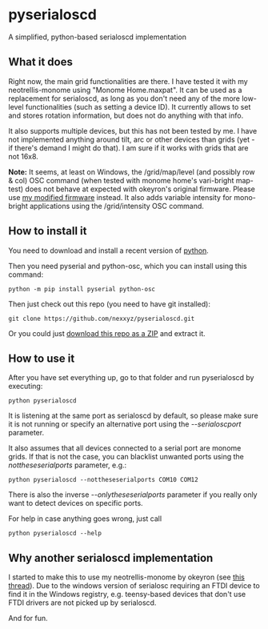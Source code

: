 # pyserialoscd

A simplified, python-based serialoscd implementation

## What it does

Right now, the main grid functionalities are there. I have tested it with my neotrellis-monome using "Monome Home.maxpat". It can be used as a replacement for serialoscd, as long as you don't need any of the more low-level functionalities (such as setting a device ID). It currently allows to set and stores rotation information, but does not do anything with that info.

It also supports multiple devices, but this has not been tested by me. I have not implemented anything around tilt, arc or other devices than grids (yet - if there's demand I might do that). I am sure if it works with grids that are not 16x8.

**Note:** It seems, at least on Windows, the /grid/map/level (and possibly row & col) OSC command (when tested with monome home's vari-bright map-test) does not behave at expected with okeyron's original firmware. Please use [my modified firmware](https://github.com/nexxyz/neotrellis_monome_teensy) instead. It also adds variable intensity for mono-bright applications using the /grid/intensity OSC command.

## How to install it

You need to download and install a recent version of [python](python.org/downloads/).

Then you need pyserial and python-osc, which you can install using this command:

    python -m pip install pyserial python-osc

Then just check out this repo (you need to have git installed):

    git clone https://github.com/nexxyz/pyserialoscd.git

Or you could just [download this repo as a ZIP](https://github.com/nexxyz/pyserialoscd/archive/master.zip) and extract it.

## How to use it

After you have set everything up, go to that folder and run pyserialoscd by executing:

    python pyserialoscd

It is listening at the same port as serialoscd by default, so please make sure it is not running or specify an alternative port using the *--serialoscport* parameter.

It also assumes that all devices connected to a serial port are monome grids. If that is not the case, you can blacklist unwanted ports using the *nottheseserialports* parameter, e.g.:

    python pyserialoscd --nottheseserialports COM10 COM12

There is also the inverse *--onlytheseserialports* parameter if you really only want to detect devices on specific ports.

For help in case anything goes wrong, just call

    python pyserialoscd --help

## Why another serialoscd implementation

I started to make this to use my neotrellis-monome by okeyron (see [this thread](https://github.com/okyeron/neotrellis-monome)). Due to the windows version of serialosc requiring an FTDI device to find it in the Windows registry, e.g. teensy-based devices that don't use FTDI drivers are not picked up by serialoscd.

And for fun.
